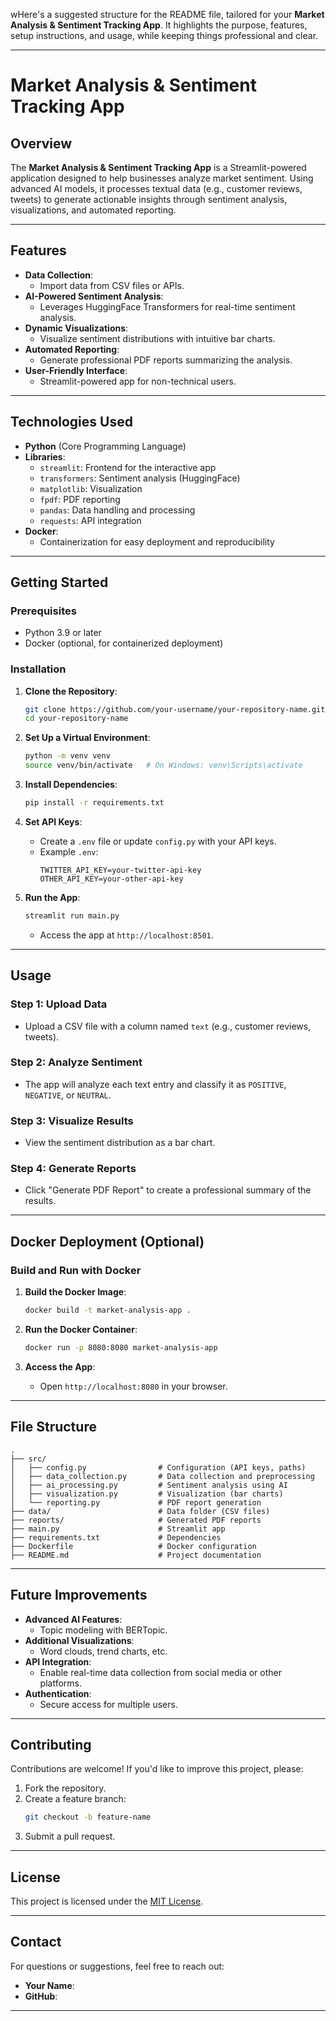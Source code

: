wHere's a suggested structure for the README file, tailored for your **Market Analysis & Sentiment Tracking App**. It highlights the purpose, features, setup instructions, and usage, while keeping things professional and clear.

---

# **Market Analysis & Sentiment Tracking App**

## **Overview**
The **Market Analysis & Sentiment Tracking App** is a Streamlit-powered application designed to help businesses analyze market sentiment. Using advanced AI models, it processes textual data (e.g., customer reviews, tweets) to generate actionable insights through sentiment analysis, visualizations, and automated reporting.

---

## **Features**
- **Data Collection**:
  - Import data from CSV files or APIs.
- **AI-Powered Sentiment Analysis**:
  - Leverages HuggingFace Transformers for real-time sentiment analysis.
- **Dynamic Visualizations**:
  - Visualize sentiment distributions with intuitive bar charts.
- **Automated Reporting**:
  - Generate professional PDF reports summarizing the analysis.
- **User-Friendly Interface**:
  - Streamlit-powered app for non-technical users.

---

## **Technologies Used**
- **Python** (Core Programming Language)
- **Libraries**:
  - `streamlit`: Frontend for the interactive app
  - `transformers`: Sentiment analysis (HuggingFace)
  - `matplotlib`: Visualization
  - `fpdf`: PDF reporting
  - `pandas`: Data handling and processing
  - `requests`: API integration
- **Docker**:
  - Containerization for easy deployment and reproducibility

---

## **Getting Started**

### **Prerequisites**
- Python 3.9 or later
- Docker (optional, for containerized deployment)

### **Installation**
1. **Clone the Repository**:
   ```bash
   git clone https://github.com/your-username/your-repository-name.git
   cd your-repository-name
   ```

2. **Set Up a Virtual Environment**:
   ```bash
   python -m venv venv
   source venv/bin/activate   # On Windows: venv\Scripts\activate
   ```

3. **Install Dependencies**:
   ```bash
   pip install -r requirements.txt
   ```

4. **Set API Keys**:
   - Create a `.env` file or update `config.py` with your API keys.
   - Example `.env`:
     ```env
     TWITTER_API_KEY=your-twitter-api-key
     OTHER_API_KEY=your-other-api-key
     ```

5. **Run the App**:
   ```bash
   streamlit run main.py
   ```
   - Access the app at `http://localhost:8501`.

---

## **Usage**

### **Step 1: Upload Data**
- Upload a CSV file with a column named `text` (e.g., customer reviews, tweets).

### **Step 2: Analyze Sentiment**
- The app will analyze each text entry and classify it as `POSITIVE`, `NEGATIVE`, or `NEUTRAL`.

### **Step 3: Visualize Results**
- View the sentiment distribution as a bar chart.

### **Step 4: Generate Reports**
- Click "Generate PDF Report" to create a professional summary of the results.

---

## **Docker Deployment (Optional)**

### **Build and Run with Docker**
1. **Build the Docker Image**:
   ```bash
   docker build -t market-analysis-app .
   ```

2. **Run the Docker Container**:
   ```bash
   docker run -p 8080:8080 market-analysis-app
   ```

3. **Access the App**:
   - Open `http://localhost:8080` in your browser.

---

## **File Structure**
```plaintext
.
├── src/
│   ├── config.py                # Configuration (API keys, paths)
│   ├── data_collection.py       # Data collection and preprocessing
│   ├── ai_processing.py         # Sentiment analysis using AI
│   ├── visualization.py         # Visualization (bar charts)
│   └── reporting.py             # PDF report generation
├── data/                        # Data folder (CSV files)
├── reports/                     # Generated PDF reports
├── main.py                      # Streamlit app
├── requirements.txt             # Dependencies
├── Dockerfile                   # Docker configuration
├── README.md                    # Project documentation
```

---

## **Future Improvements**
- **Advanced AI Features**:
  - Topic modeling with BERTopic.
- **Additional Visualizations**:
  - Word clouds, trend charts, etc.
- **API Integration**:
  - Enable real-time data collection from social media or other platforms.
- **Authentication**:
  - Secure access for multiple users.

---

## **Contributing**
Contributions are welcome! If you'd like to improve this project, please:
1. Fork the repository.
2. Create a feature branch:
   ```bash
   git checkout -b feature-name
   ```
3. Submit a pull request.

---

## **License**
This project is licensed under the [MIT License](LICENSE).

---

## **Contact**
For questions or suggestions, feel free to reach out:
- **Your Name**: 
- **GitHub**:
---

 